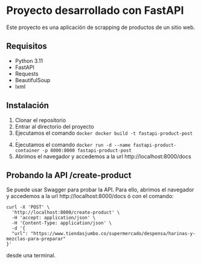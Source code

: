 Proyecto desarrollado con FastAPI
=================================

Este proyecto es una aplicación de scrapping de productos de un sitio web.

Requisitos
----------

- Python 3.11
- FastAPI
- Requests
- BeautifulSoup
- lxml

Instalación
-----------

1. Clonar el repositorio
2. Entrar al directorio del proyecto
3. Ejecutamos el comando ```docker docker build -t fastapi-product-post .```
4. Ejecutamos el comando ```docker run -d --name fastapi-product-container -p 8000:8000 fastapi-product-post```
5. Abrimos el navegador y accedemos a la url http://localhost:8000/docs
   

Probando la API /create-product
-------------------------------
Se puede usar Swagger para probar la API. Para ello, abrimos el navegador y accedemos a la url http://localhost:8000/docs
ó con el comando:
```
curl -X 'POST' \
  'http://localhost:8000/create-product' \
  -H 'accept: application/json' \
  -H 'Content-Type: application/json' \
  -d '{
  "url": "https://www.tiendasjumbo.co/supermercado/despensa/harinas-y-mezclas-para-preparar"
}'
```
desde una terminal.

